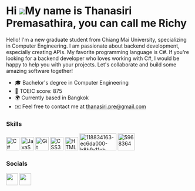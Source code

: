 

Hi ![](https://user-images.githubusercontent.com/18350557/176309783-0785949b-9127-417c-8b55-ab5a4333674e.gif)My name is Thanasiri Premasathira, you can call me Richy
========================================================================================================================================================================

Hello! I'm a new graduate student from Chiang Mai University, specializing in Computer Engineering. I am passionate about backend development, especially creating APIs. My favorite programming language is C#. If you're looking for a backend developer who loves working with C#, I would be happy to help you with your projects. Let's collaborate and build some amazing software together!

 - 🎓 Bachelor's degree in Computer Engineering
 - 🧠 TOEIC score: 875
 - 🌍 Currently based in Bangkok
 - ✉️ Feel free to contact me at thanasiri.pre@gmail.com

### Skills


<p align="left">
<a href="https://docs.microsoft.com/en-us/dotnet/csharp/" target="_blank" rel="noreferrer"><img src="https://raw.githubusercontent.com/danielcranney/readme-generator/main/public/icons/skills/csharp-colored.svg" width="36" height="36" alt="C#" /></a>
<a href="https://developer.mozilla.org/en-US/docs/Web/JavaScript" target="_blank" rel="noreferrer"><img src="https://raw.githubusercontent.com/danielcranney/readme-generator/main/public/icons/skills/javascript-colored.svg" width="36" height="36" alt="JavaScript" /></a>
<a href="https://git-scm.com/" target="_blank" rel="noreferrer"><img src="https://raw.githubusercontent.com/danielcranney/readme-generator/main/public/icons/skills/git-colored.svg" width="36" height="36" alt="Git" /></a>
<a href="https://www.w3.org/TR/CSS/#css" target="_blank" rel="noreferrer"><img src="https://raw.githubusercontent.com/danielcranney/readme-generator/main/public/icons/skills/css3-colored.svg" width="36" height="36" alt="CSS3" /></a>
<a href="https://developer.mozilla.org/en-US/docs/Glossary/HTML5" target="_blank" rel="noreferrer"><img src="https://raw.githubusercontent.com/danielcranney/readme-generator/main/public/icons/skills/html5-colored.svg" width="36" height="36" alt="HTML5" /></a>
<a href="https://learn.microsoft.com/en-us/ef/core/"><img src="https://i.ibb.co/PzcdSGz/118834163-ec6da000-b8b9-11eb-98dc-5e604c11e79f.png" width="100" height="46" alt="118834163-ec6da000-b8b9-11eb-98dc-5e604c11e79f" border="0"></a>
<a href="https://www.microsoft.com/en-us/sql-server/sql-server-downloads" target="_blank" rel="noreferrer"><img src="https://i.ibb.co/brg95Rm/5968364.png" width="46" height="46" alt="5968364" border="0"></a>

 
### Socials

<p align="left"> <a href="https://www.facebook.com/Thanasiri.Premasathira" target="_blank" rel="noreferrer"><img src="https://raw.githubusercontent.com/danielcranney/readme-generator/main/public/icons/socials/facebook.svg" width="32" height="32" /></a> <a href="https://www.github.com/slrlwtb2" target="_blank" rel="noreferrer"><img src="https://raw.githubusercontent.com/danielcranney/readme-generator/main/public/icons/socials/github-dark.svg" width="32" height="32" /></a></p>

